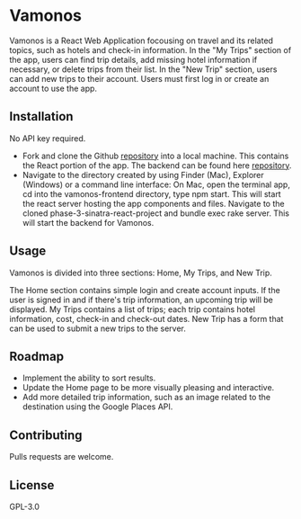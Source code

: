 # Vamonos

Vamonos is a React Web Application focousing on travel and its related topics, such as hotels and check-in information. In the "My Trips" section of the app, users can find trip details, add missing hotel information if necessary, or delete trips from their list. In the "New Trip" section, users can add new trips to their account. Users must first log in or create an account to use the app.

## Installation

No API key required. 

* Fork and clone the Github [repository](https://github.com/pnw-henry/vamonos-frontend) into a local machine. This contains the React portion of the app. The backend can be found here [repository](https://github.com/pnw-henry/phase-3-sinatra-react-project).
* Navigate to the directory created by using Finder (Mac), Explorer (Windows) or a command line interface:
	On Mac, open the terminal app, cd into the vamonos-frontend directory, type npm start. This will start the react server hosting the app components and files.
	Navigate to the cloned phase-3-sinatra-react-project and bundle exec rake server. This will start the backend for Vamonos.
	

## Usage

Vamonos is divided into three sections: Home, My Trips, and New Trip.

The Home section contains simple login and create account inputs. If the user is signed in and if there's trip information, an upcoming trip will be displayed. My Trips contains a list of trips; each trip contains hotel information, cost, check-in and check-out dates. New Trip has a form that can be used to submit a new trips to the server.

## Roadmap

* Implement the ability to sort results.
* Update the Home page to be more visually pleasing and interactive.
* Add more detailed trip information, such as an image related to the destination using the Google Places API.

## Contributing

Pulls requests are welcome.

## License

GPL-3.0
